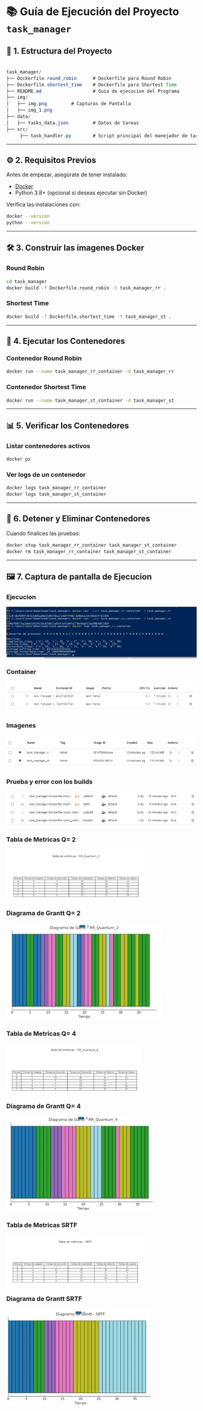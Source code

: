 # 📚 **Guía de Ejecución del Proyecto `task_manager`**

## 📂 **1. Estructura del Proyecto**
```java

task_manager/
├── Dockerfile.round_robin      # Dockerfile para Round Robin
├── Dockerfile.shortest_time    # Dockerfile para Shortest Time
├── README.md                   # Guia de ejecucion del Programa
├── img/
│   ├── img.png         # Capturas de Pantalla
│   ├── img_1.png         
├── data/
│   ├── tasks_data.json         # Datos de tareas
├── src/
     ├── task_handler.py        # Script principal del manejador de tareas
```
---

## ⚙️ **2. Requisitos Previos**

Antes de empezar, asegúrate de tener instalado:

- [Docker](https://www.docker.com/)
- Python 3.8+ (opcional si deseas ejecutar sin Docker)

Verifica las instalaciones con:

```bash
docker --version
python --version
```
---
## 🛠️ **3. Construir las imagenes Docker**
### Round Robin
```bash
cd task_manager
docker build -f Dockerfile.round_robin -t task_manager_rr .
```
### Shortest Time
```bash
docker build -f Dockerfile.shortest_time -t task_manager_st .
```

---

## 🚀 **4. Ejecutar los Contenedores**

### Contenedor Round Robin
```bash
docker run --name task_manager_rr_container -d task_manager_rr
```
### Contenedor Shortest Time
```bash
docker run --name task_manager_st_container -d task_manager_st
```

---

## 📊 **5. Verificar los Contenedores**
### Listar contenedores activos
```bash
docker ps
```
### Ver logs de un contenedor
```bash
docker logs task_manager_rr_container
docker logs task_manager_st_container
```

---
## 🛑 **6. Detener y Eliminar Contenedores**

Cuando finalices las pruebas:
```bash
docker stop task_manager_rr_container task_manager_st_container
docker rm task_manager_rr_container task_manager_st_container
```
---
## 🖼️ **7. Captura de pantalla de Ejecucion**
### Ejecucion
![Ejecucion](img/img.png)

### Container
![Container](img/img_1.png)

### Imagenes
![Imagenes](img/img_2.png)

### Prueba y error con los builds
![Builds](img/img_3.png)

### Tabla de Metricas Q= 2
![Metricas Q= 2](img/img_4.png)

### Diagrama de Grantt Q= 2
![Grantt](img/img_7.png)

### Tabla de Metricas Q= 4
![Metricas Q= 4](img/img_5.png)

### Diagrama de Grantt Q= 4
![Diagrama de flujo](img/img_8.png)

### Tabla de Metricas SRTF
![Metricas SRTF](img/img_6.png)

### Diagrama de Grantt SRTF
![Diagrama de flujo](img/img_9.png)
